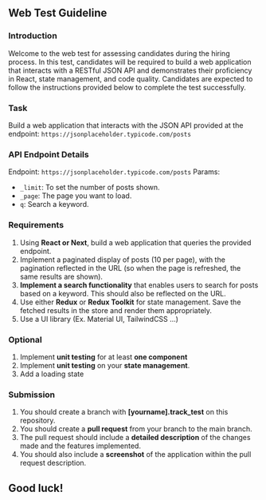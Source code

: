## Web Test Guideline

### Introduction

Welcome to the web test for assessing candidates during the hiring process. In this test, candidates will be required to build a web application that interacts with a RESTful JSON API and demonstrates their proficiency in React, state management, and code quality. Candidates are expected to follow the instructions provided below to complete the test successfully.

### Task

Build a web application that interacts with the JSON API provided at the endpoint: `https://jsonplaceholder.typicode.com/posts`

### API Endpoint Details

Endpoint: `https://jsonplaceholder.typicode.com/posts`
Params:
- `_limit`: To set the number of posts shown.
- `_page`: The page you want to load.
- `q`: Search a keyword.

### Requirements

1. Using **React or Next**, build a web application that queries the provided endpoint.
2. Implement a paginated display of posts (10 per page), with the pagination reflected in the URL (so when the page is refreshed, the same results are shown).
3. **Implement a search functionality** that enables users to search for posts based on a keyword. This should also be reflected on the URL.
4. Use either **Redux** or **Redux Toolkit** for state management. Save the fetched results in the store and render them appropriately.
5. Use a UI library (Ex. Material UI, TailwindCSS ...)

### Optional

1. Implement **unit testing** for at least **one component**
2. Implement **unit testing** on your **state management**.
3. Add a loading state

### Submission

1. You should create a branch with **[yourname].track_test** on this repository.
2. You should create a **pull request** from your branch to the main branch.
3. The pull request should include a **detailed description** of the changes made and the features implemented.
4. You should also include a **screenshot** of the application within the pull request description.


## Good luck!
